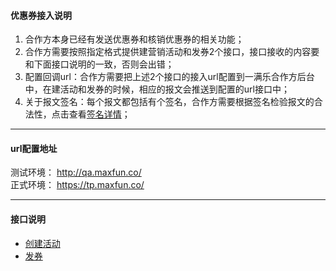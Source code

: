 #### 优惠券接入说明 
 1. 合作方本身已经有发送优惠券和核销优惠券的相关功能；
 2. 合作方需要按照指定格式提供建营销活动和发券2个接口，接口接收的内容要和下面接口说明的一致，否则会出错；
 3. 配置回调url：合作方需要把上述2个接口的接入url配置到一满乐合作方后台中，在建活动和发券的时候，相应的报文会推送到配置的url接口中；
 4. 关于报文签名：每个报文都包括有个签名，合作方需要根据签名检验报文的合法性，点击查看<a href=''>签名详情</a>；
 
---
#### url配置地址
 测试环境： http://qa.maxfun.co/   
 正式环境： https://tp.maxfun.co/

---
#### 接口说明
  * [创建活动](https://github.com/maxfunapi/api/blob/master/docs/create_campaign.md)
  * [发券](https://github.com/maxfunapi/api/blob/master/docs/send_coupon.md)
